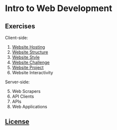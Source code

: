 # Intro to Web Development

## Exercises

Client-side:

  1. [Website Hosting](/exercises/open-source/exercise.md)
  2. [Website Structure](/exercises/website-structure/exercise.md)
  3. [Website Style](/exercises/website-style/exercise.md)
  4. [Website Challenge](/exercises/website-challenge/exercise.md)
  5. [Website Project](/projects/personal-website/project.md)
  6. Website Interactivity

Server-side:

  5. Web Scrapers
  6. API Clients
  7. APIs
  8. Web Applications

## [License](/LICENSE)
